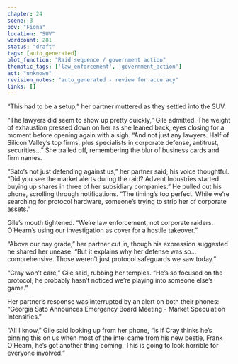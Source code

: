 ```yaml
---
chapter: 24
scene: 3
pov: "Fiona"
location: "SUV"
wordcount: 281
status: "draft"
tags: [auto_generated]
plot_function: "Raid sequence / government action"
thematic_tags: ['law_enforcement', 'government_action']
act: "unknown"
revision_notes: "auto_generated - review for accuracy"
links: []
---
```


“This had to be a setup,” her partner muttered as they settled into the SUV. 

“The lawyers did seem to show up pretty quickly,” Gile admitted. The weight of exhaustion pressed down on her as she leaned back, eyes closing for a moment before opening again with a sigh. “And not just any lawyers. Half of Silicon Valley’s top firms, plus specialists in corporate defense, antitrust, securities…” She trailed off, remembering the blur of business cards and firm names. 

“Sato’s not just defending against us,” her partner said, his voice thoughtful. “Did you see the market alerts during the raid? Advent Industries started buying up shares in three of her subsidiary companies.” He pulled out his phone, scrolling through notifications. “The timing’s too perfect. While we’re searching for protocol hardware, someone’s trying to strip her of corporate assets.” 

Gile’s mouth tightened. “We’re law enforcement, not corporate raiders. O’Hearn’s using our investigation as cover for a hostile takeover.” 

“Above our pay grade,” her partner cut in, though his expression suggested he shared her unease. “But it explains why her defense was so… comprehensive. Those weren’t just protocol safeguards we saw today.” 

“Cray won’t care,” Gile said, rubbing her temples. “He’s so focused on the protocol, he probably hasn’t noticed we’re playing into someone else’s game.” 

Her partner’s response was interrupted by an alert on both their phones: “Georgia Sato Announces Emergency Board Meeting - Market Speculation Intensifies.” 

 “All I know,” Gile said looking up from her phone, “is if Cray thinks he’s pinning this on us when most of the intel came from his new bestie, Frank O’Hearn, he’s got another thing coming. This is going to look horrible for everyone involved.”
